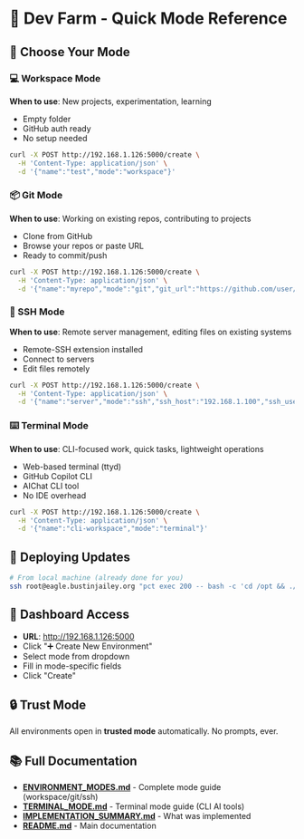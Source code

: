 # 🚜 Dev Farm - Quick Mode Reference

## 🎯 Choose Your Mode

### 💻 Workspace Mode

**When to use**: New projects, experimentation, learning

- Empty folder
- GitHub auth ready
- No setup needed

```bash
curl -X POST http://192.168.1.126:5000/create \
  -H 'Content-Type: application/json' \
  -d '{"name":"test","mode":"workspace"}'
```

### 📦 Git Mode

**When to use**: Working on existing repos, contributing to projects

- Clone from GitHub
- Browse your repos or paste URL
- Ready to commit/push

```bash
curl -X POST http://192.168.1.126:5000/create \
  -H 'Content-Type: application/json' \
  -d '{"name":"myrepo","mode":"git","git_url":"https://github.com/user/repo.git"}'
```

### 🔌 SSH Mode

**When to use**: Remote server management, editing files on existing systems

- Remote-SSH extension installed
- Connect to servers
- Edit files remotely

```bash
curl -X POST http://192.168.1.126:5000/create \
  -H 'Content-Type: application/json' \
  -d '{"name":"server","mode":"ssh","ssh_host":"192.168.1.100","ssh_user":"root"}'
```

### ⌨️ Terminal Mode

**When to use**: CLI-focused work, quick tasks, lightweight operations

- Web-based terminal (ttyd)
- GitHub Copilot CLI
- AIChat CLI tool
- No IDE overhead

```bash
curl -X POST http://192.168.1.126:5000/create \
  -H 'Content-Type: application/json' \
  -d '{"name":"cli-workspace","mode":"terminal"}'
```

## 🚀 Deploying Updates

```bash
# From local machine (already done for you)
ssh root@eagle.bustinjailey.org "pct exec 200 -- bash -c 'cd /opt && ./scripts/upgrade.sh'"
```

## 🎨 Dashboard Access

- **URL**: http://192.168.1.126:5000
- Click "➕ Create New Environment"
- Select mode from dropdown
- Fill in mode-specific fields
- Click "Create"

## 🔒 Trust Mode

All environments open in **trusted mode** automatically. No prompts, ever.

## 📚 Full Documentation

- **[ENVIRONMENT_MODES.md](docs/ENVIRONMENT_MODES.md)** - Complete mode guide (workspace/git/ssh)
- **[TERMINAL_MODE.md](docs/TERMINAL_MODE.md)** - Terminal mode guide (CLI AI tools)
- **[IMPLEMENTATION_SUMMARY.md](IMPLEMENTATION_SUMMARY.md)** - What was implemented
- **[README.md](README.md)** - Main documentation
